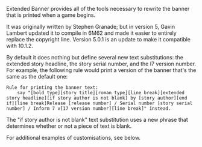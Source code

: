 Extended Banner provides all of the tools necessary to rewrite the banner that is printed when a game begins.

It was originally written by Stephen Granade; but in version 5, Gavin Lambert updated it to compile in 6M62 and made it easier to entirely replace the copyright line.
Version 5.0.1 is an update to make it compatible with 10.1.2.

By default it does nothing but define several new text substitutions: the extended story headline, the story serial number, and the I7 version number. For example, the following rule would print a version of the banner that's the same as the default one:

	Rule for printing the banner text:
		say "[bold type][story title][roman type][line break][extended story headline][if story author is not blank] by [story author][end if][line break]Release [release number] / Serial number [story serial number] / Inform 7 v[I7 version number][line break]" instead.

The "if story author is not blank" text substitution uses a new phrase that determines whether or not a piece of text is blank.

For additional examples of customisations, see below.

